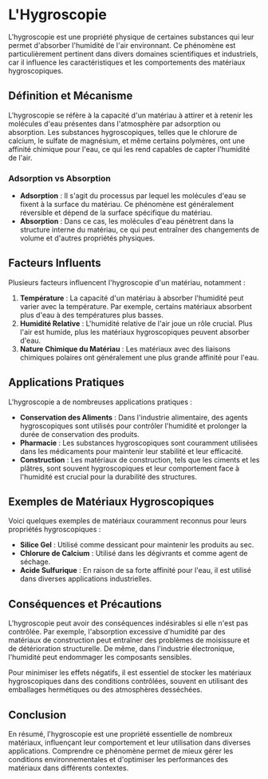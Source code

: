 # L'Hygroscopie

L'hygroscopie est une propriété physique de certaines substances qui leur permet d'absorber l'humidité de l'air environnant. Ce phénomène est particulièrement pertinent dans divers domaines scientifiques et industriels, car il influence les caractéristiques et les comportements des matériaux hygroscopiques. 

## Définition et Mécanisme

L'hygroscopie se réfère à la capacité d'un matériau à attirer et à retenir les molécules d'eau présentes dans l'atmosphère par adsorption ou absorption. Les substances hygroscopiques, telles que le chlorure de calcium, le sulfate de magnésium, et même certains polymères, ont une affinité chimique pour l'eau, ce qui les rend capables de capter l'humidité de l'air. 

### Adsorption vs Absorption

- **Adsorption** : Il s'agit du processus par lequel les molécules d'eau se fixent à la surface du matériau. Ce phénomène est généralement réversible et dépend de la surface spécifique du matériau.
- **Absorption** : Dans ce cas, les molécules d'eau pénètrent dans la structure interne du matériau, ce qui peut entraîner des changements de volume et d'autres propriétés physiques.

## Facteurs Influents

Plusieurs facteurs influencent l'hygroscopie d'un matériau, notamment :

1. **Température** : La capacité d'un matériau à absorber l'humidité peut varier avec la température. Par exemple, certains matériaux absorbent plus d'eau à des températures plus basses.
2. **Humidité Relative** : L'humidité relative de l'air joue un rôle crucial. Plus l'air est humide, plus les matériaux hygroscopiques peuvent absorber d'eau.
3. **Nature Chimique du Matériau** : Les matériaux avec des liaisons chimiques polaires ont généralement une plus grande affinité pour l'eau.

## Applications Pratiques

L'hygroscopie a de nombreuses applications pratiques :

- **Conservation des Aliments** : Dans l'industrie alimentaire, des agents hygroscopiques sont utilisés pour contrôler l'humidité et prolonger la durée de conservation des produits.
- **Pharmacie** : Les substances hygroscopiques sont couramment utilisées dans les médicaments pour maintenir leur stabilité et leur efficacité.
- **Construction** : Les matériaux de construction, tels que les ciments et les plâtres, sont souvent hygroscopiques et leur comportement face à l'humidité est crucial pour la durabilité des structures.

## Exemples de Matériaux Hygroscopiques

Voici quelques exemples de matériaux couramment reconnus pour leurs propriétés hygroscopiques :

- **Silice Gel** : Utilisé comme dessicant pour maintenir les produits au sec.
- **Chlorure de Calcium** : Utilisé dans les dégivrants et comme agent de séchage.
- **Acide Sulfurique** : En raison de sa forte affinité pour l'eau, il est utilisé dans diverses applications industrielles.

## Conséquences et Précautions

L'hygroscopie peut avoir des conséquences indésirables si elle n'est pas contrôlée. Par exemple, l'absorption excessive d'humidité par des matériaux de construction peut entraîner des problèmes de moisissure et de détérioration structurelle. De même, dans l'industrie électronique, l'humidité peut endommager les composants sensibles.

Pour minimiser les effets négatifs, il est essentiel de stocker les matériaux hygroscopiques dans des conditions contrôlées, souvent en utilisant des emballages hermétiques ou des atmosphères desséchées.

## Conclusion

En résumé, l'hygroscopie est une propriété essentielle de nombreux matériaux, influençant leur comportement et leur utilisation dans diverses applications. Comprendre ce phénomène permet de mieux gérer les conditions environnementales et d'optimiser les performances des matériaux dans différents contextes.